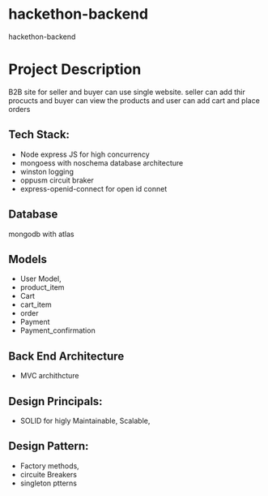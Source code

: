 # hackethon-backend
hackethon-backend

# Project Description
B2B site for seller and buyer can use single website. seller can add thir procucts and buyer can view the products and user can add cart and place orders

## Tech Stack:
 * Node express JS  for high concurrency
 * mongoess with  noschema database architecture
 * winston logging
 * oppusm circuit braker
 * express-openid-connect for open id connet
 
## Database
  mongodb with atlas


## Models
* User Model,
* product_item
* Cart
* cart_item
* order
* Payment
* Payment_confirmation

## Back End Architecture
* MVC archithcture 

## Design Principals:
* SOLID for higly Maintainable, Scalable,

## Design Pattern:
* Factory methods,
* circuite Breakers
* singleton ptterns
 
